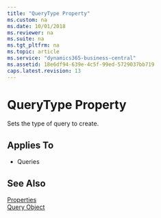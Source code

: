 ```yaml
---
title: "QueryType Property"
ms.custom: na
ms.date: 10/01/2018
ms.reviewer: na
ms.suite: na
ms.tgt_pltfrm: na
ms.topic: article
ms.service: "dynamics365-business-central"
ms.assetid: 18e6df94-639e-4c5f-99ed-5729037bb719
caps.latest.revision: 13
---
```

 
# QueryType Property
Sets the type of query to create. 

## Applies To  
- Queries


## See Also  
 [Properties](devenv-properties.md)   
 [Query Object](../devenv-query-object.md)
